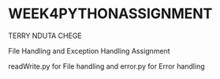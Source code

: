 # WEEK4PYTHONASSIGNMENT
TERRY NDUTA CHEGE

File Handling and Exception Handling Assignment

readWrite.py for File handling and
error.py for Error handling
